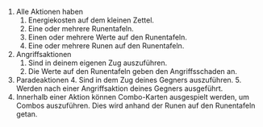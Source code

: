 1. Alle Aktionen haben
	1. Energiekosten auf dem kleinen Zettel.
	2. Eine oder mehrere Runentafeln.
	3. Einen oder mehrere Werte auf den Runentafeln.
	4. Eine oder mehrere Runen auf den Runentafeln.
2. Angriffsaktionen
	1. Sind in deinem eigenen Zug auszuführen.
	2. Die Werte auf den Runentafeln geben den Angriffsschaden an.
3. Paradeaktionen
	4. Sind in dem Zug deines Gegners auszuführen.
	5. Werden nach einer Angriffsaktion deines Gegners ausgeführt.
4. Innerhalb einer Aktion können Combo-Karten ausgespielt werden, um Combos auszuführen. Dies wird anhand der Runen auf den Runentafeln getan.